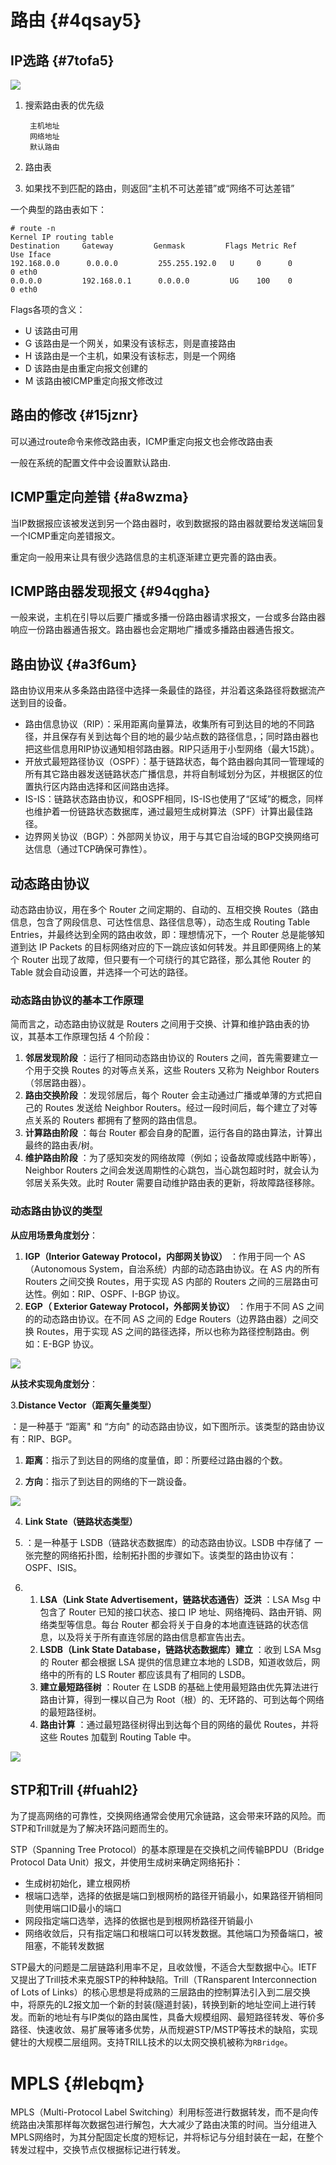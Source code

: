 # 路由 {#4qsay5}

## IP选路 {#7tofa5}

![](/assets/network-phynetwork-basic-routeov.png)

1. 搜索路由表的优先级

   ```
    主机地址
    网络地址
    默认路由
   ```

2. 路由表

3. 如果找不到匹配的路由，则返回“主机不可达差错”或“网络不可达差错”

一个典型的路由表如下：

```
# route -n
Kernel IP routing table
Destination     Gateway         Genmask         Flags Metric Ref    Use Iface
192.168.0.0      0.0.0.0         255.255.192.0   U     0      0        0 eth0
0.0.0.0         192.168.0.1      0.0.0.0         UG    100    0        0 eth0
```

Flags各项的含义：

* U 该路由可用
* G 该路由是一个网关，如果没有该标志，则是直接路由
* H 该路由是一个主机，如果没有该标志，则是一个网络
* D 该路由是由重定向报文创建的
* M 该路由被ICMP重定向报文修改过

## 路由的修改 {#15jznr}

可以通过route命令来修改路由表，ICMP重定向报文也会修改路由表

一般在系统的配置文件中会设置默认路由.

## ICMP重定向差错 {#a8wzma}

当IP数据报应该被发送到另一个路由器时，收到数据报的路由器就要给发送端回复一个ICMP重定向差错报文。

重定向一般用来让具有很少选路信息的主机逐渐建立更完善的路由表。

## ICMP路由器发现报文 {#94qgha}

一般来说，主机在引导以后要广播或多播一份路由器请求报文，一台或多台路由器响应一份路由器通告报文。路由器也会定期地广播或多播路由器通告报文。

## 路由协议 {#a3f6um}

路由协议用来从多条路由路径中选择一条最佳的路径，并沿着这条路径将数据流产送到目的设备。

* 路由信息协议（RIP）：采用距离向量算法，收集所有可到达目的地的不同路径，并且保存有关到达每个目的地的最少站点数的路径信息，；同时路由器也把这些信息用RIP协议通知相邻路由器。RIP只适用于小型网络（最大15跳）。
* 开放式最短路径协议（OSPF）：基于链路状态，每个路由器向其同一管理域的所有其它路由器发送链路状态广播信息，并将自制域划分为区，并根据区的位置执行区内路由选择和区间路由选择。
* IS-IS：链路状态路由协议，和OSPF相同，IS-IS也使用了“区域”的概念，同样也维护着一份链路状态数据库，通过最短生成树算法（SPF）计算出最佳路径。
* 边界网关协议（BGP）：外部网关协议，用于与其它自治域的BGP交换网络可达信息（通过TCP确保可靠性）。



## 动态路由协议

动态路由协议，用在多个 Router 之间定期的、自动的、互相交换 Routes（路由信息，包含了网段信息、可达性信息、路径信息等），动态生成 Routing Table Entries，并最终达到全网的路由收敛，即：理想情况下，一个 Router 总是能够知道到达 IP Packets 的目标网络对应的下一跳应该如何转发。并且即便网络上的某个 Router 出现了故障，但只要有一个可绕行的其它路径，那么其他 Router 的 Table 就会自动设置，并选择一个可达的路径。

### 动态路由协议的基本工作原理

简而言之，动态路由协议就是 Routers 之间用于交换、计算和维护路由表的协议，其基本工作原理包括 4 个阶段：

1. **邻居发现阶段**
   ：运行了相同动态路由协议的 Routers 之间，首先需要建立一个用于交换 Routes 的对等点关系，这些 Routers 又称为 Neighbor Routers（邻居路由器）。
2. **路由交换阶段**
   ：发现邻居后，每个 Router 会主动通过广播或单薄的方式把自己的 Routes 发送给 Neighbor Routers。经过一段时间后，每个建立了对等点关系的 Routers 都拥有了整网的路由信息。
3. **计算路由阶段**
   ：每台 Router 都会自身的配置，运行各自的路由算法，计算出最终的路由表/树。
4. **维护路由阶段**
   ：为了感知突发的网络故障（例如；设备故障或线路中断等），Neighbor Routers 之间会发送周期性的心跳包，当心跳包超时时，就会认为邻居关系失效。此时 Router 需要自动维护路由表的更新，将故障路径移除。

### 动态路由协议的类型

**从应用场景角度划分**：

1. **IGP（Interior Gateway Protocol，内部网关协议）**
   ：作用于同一个 AS（Autonomous System，自治系统）内部的动态路由协议。在 AS 内的所有 Routers 之间交换 Routes，用于实现 AS 内部的 Routers 之间的三层路由可达性。例如：RIP、OSPF、I-BGP 协议。
2. **EGP（ Exterior Gateway Protocol，外部网关协议）**
   ：作用于不同 AS 之间的的动态路由协议。在不同 AS 之间的 Edge Routers（边界路由器）之间交换 Routes，用于实现 AS 之间的路径选择，所以也称为路径控制路由。例如：E-BGP 协议。

![](/assets/network-basic-route1.png)

**从技术实现角度划分**： 

3.**Distance Vector（距离矢量类型）**

：是一种基于 “距离" 和 “方向" 的动态路由协议，如下图所示。该类型的路由协议有：RIP、BGP。

 1. **距离**：指示了到达目的网络的度量值，即：所要经过路由器的个数。 

 2. **方向**：指示了到达目的网络的下一跳设备。

![](/assets/network-basic-route2.png)

4. **Link State（链路状态类型）**

1. ：是一种基于 LSDB（链路状态数据库）的动态路由协议。LSDB 中存储了 一张完整的网络拓扑图，绘制拓扑图的步骤如下。该类型的路由协议有：OSPF、ISIS。
2. 1. **LSA（Link State Advertisement，链路状态通告）泛洪**
      ：LSA Msg 中包含了 Router 已知的接口状态、接口 IP 地址、网络掩码、路由开销、网络类型等信息。每台 Router 都会将关于自身的本地直连链路的状态信息，以及将关于所有直连邻居的路由信息都宣告出去。
   2. **LSDB（Link State Database，链路状态数据库）建立**
      ：收到 LSA Msg 的 Router 都会根据 LSA 提供的信息建立本地的 LSDB，知道收敛后，网络中的所有的 LS Router 都应该具有了相同的 LSDB。
   3. **建立最短路径树**
      ：Router 在 LSDB 的基础上使用最短路由优先算法进行路由计算，得到一棵以自己为 Root（根）的、无环路的、可到达每个网络的最短路径树。
   4. **路由计算**
      ：通过最短路径树得出到达每个目的网络的最优 Routes，并将这些 Routes 加载到 Routing Table 中。

![](/assets/network-basic-route3.png)



## STP和Trill {#fuahl2}

为了提高网络的可靠性，交换网络通常会使用冗余链路，这会带来环路的风险。而STP和Trill就是为了解决环路问题而生的。

STP（Spanning Tree Protocol）的基本原理是在交换机之间传输BPDU（Bridge Protocol Data Unit）报文，并使用生成树来确定网络拓扑：

* 生成树初始化，建立根网桥
* 根端口选举，选择的依据是端口到根网桥的路径开销最小，如果路径开销相同则使用端口ID最小的端口
* 网段指定端口选举，选择的依据也是到根网桥路径开销最小
* 网络收敛后，只有指定端口和根端口可以转发数据。其他端口为预备端口，被阻塞，不能转发数据

STP最大的问题是二层链路利用率不足，且收敛慢，不适合大型数据中心。IETF又提出了Trill技术来克服STP的种种缺陷。Trill（TRansparent Interconnection of Lots of Links）的核心思想是将成熟的三层路由的控制算法引入到二层交换中，将原先的L2报文加一个新的封装\(隧道封装\)，转换到新的地址空间上进行转发。而新的地址有与IP类似的路由属性，具备大规模组网、最短路径转发、等价多路径、快速收敛、易扩展等诸多优势，从而规避STP/MSTP等技术的缺陷，实现健壮的大规模二层组网。支持TRILL技术的以太网交换机被称为`RBridge`。

# MPLS {#lebqm}

MPLS（Multi-Protocol Label Switching）利用标签进行数据转发，而不是向传统路由决策那样每次数据包进行解包，大大减少了路由决策的时间。当分组进入MPLS网络时，为其分配固定长度的短标记，并将标记与分组封装在一起，在整个转发过程中，交换节点仅根据标记进行转发。


